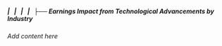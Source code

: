 ##### |   |   |   |   ├── Earnings Impact from Technological Advancements by Industry

*Add content here*
